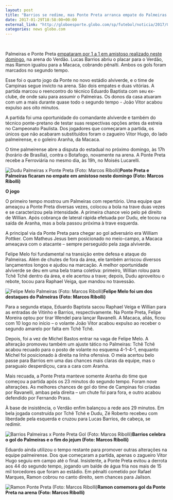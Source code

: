 ```yaml
---
layout: post
title: "Barrios se redime, mas Ponte Preta arranca empate do Palmeiras na arena"
date: 2017-01-29T18:58:00+00:00
external_link: "http://globoesporte.globo.com/sp/futebol/noticia/2017/01/barrios-se-redime-mas-ponte-preta-arranca-empate-do-palmeiras-na-arena.html"
categories: news globo.com
---
```

&nbsp;

Palmeiras e Ponte Preta [empataram por 1 a 1 em amistoso realizado neste domingo](http://globoesporte.globo.com/sp/futebol/jogo/29-01-2017/palmeiras-ponte-preta/), na arena do Verdão. Lucas Barrios abriu o placar para o Verdão, mas Ramon igualou para a Macaca, cobrando pênalti. Ambos os gols foram marcados no segundo tempo.

Esse foi o quarto jogo da Ponte no novo estádio alviverde, e o time de Campinas segue invicto na arena. São dois empates e duas vitórias. A partida marcou o reencontro do técnico Eduardo Baptista com seu ex-clube, de onde saiu para assumir o Palmeiras. Os donos da casa atuaram com um a mais durante quase todo o segundo tempo - João Vitor acabou expulso aos oito minutos.&nbsp;

A partida foi uma oportunidade do comandante alviverde e também do técnico ponte-pretano de testar suas respectivas opções antes da estreia no Campeonato Paulista. Dos jogadores que começaram a partida, os únicos que não acabaram substituídos foram o zagueiro Vitor Hugo, do lado palmeirense, e o goleiro Aranha, da Macaca.&nbsp;

O time palmeirense abre a disputa do estadual no próximo domingo, às 17h (horário de Brasília), contra o Botafogo, novamente na arena. A Ponte Preta recebe a Ferroviária no mesmo dia, às 19h, no Moisés Lucarelli.&nbsp;

 ![Dudu Palmeiras x Ponte Preta (Foto: Marcos Ribolli)](http://s2.glbimg.com/w1Xr6-UDj9F3yWBdijQJSMYTDp0=/0x102:4256x2507/690x390/s.glbimg.com/es/ge/f/original/2017/01/29/rib6294.jpg "Dudu Palmeiras x Ponte Preta (Foto: Marcos Ribolli)")**Ponte&nbsp;Preta e Palmeiras ficaram no empate em amistoso neste domingo (Foto: Marcos Ribolli)**

**O jogo**

O primeiro tempo mostrou um Palmeiras com repertório. Uma equipe que ameaçou a Ponte Preta diversas vezes, colocou a bola na trave duas vezes e se caracterizou pela intensidade. A primeira chance veio pelo pé direito de Willian. Após cobrança de lateral rápida efetuada por Dudu, ele tocou na saída de Aranha, mas a bola passou próxima à trave esquerda.

A principal via da Ponte Preta para chegar ao gol adversário era William Pottker. Com Matheus Jesus bem posicionado no meio-campo, a Macaca ameaçava com o atacante – sempre perseguido pela zaga alviverde.&nbsp;

Felipe Melo foi fundamental na transição entre defesa e ataque do Palmeiras. Além de chutes de fora da área, ele também arriscou diversos lançamentos longos e ajudou na marcação. A melhor oportunidade alviverde se deu em uma bela trama coletiva: primeiro, Willian rolou para Tchê Tchê dentro da área, e ele acertou a trave; depois, Dudu aproveitou o rebote, tocou para Raphael Veiga, que mandou no travessão.&nbsp;

 ![Felipe Melo Palmeiras (Foto: Marcos Ribolli)](http://s2.glbimg.com/YH_dnnAf4E03EeYfhGea-nG-8dc=/104x237:2000x1309/690x390/s.glbimg.com/es/ge/f/original/2017/01/29/rib6111_RwG9rCx.jpg "Felipe Melo Palmeiras (Foto: Marcos Ribolli)")**Felipe Melo foi um dos destaques do Palmeiras (Foto: Marcos Ribolli)**

Para a segunda etapa, Eduardo Baptista sacou Raphael Veiga e Willian para as entradas de Vitinho e Barrios, respectivamente. Na Ponte Preta, Felipe Moreira optou por tirar Wendel para lançar Ravanelli. A Macaca, aliás, ficou com 10 logo no início – o volante João Vitor acabou expulso ao receber o segundo amarelo por falta em Tchê Tchê.

Depois, foi a vez de Michel Bastos entrar na vaga de Felipe Melo. A alteração promoveu também um ajuste tático no Palmeiras: Tchê Tchê acabou recuado para o posto de volante no esquema 4-1-4-1, enquanto Michel foi posicionado à direita na linha ofensiva. O meia acertou belo passe para Barrios em uma das chances mais claras da equipe, mas o paraguaio desperdiçou, cara a cara com Aranha.&nbsp;

Mais recuada, a Ponte Preta manteve somente Aranha do time que começou a partida após os 23 minutos do segundo tempo. Foram nove alterações. As melhores chances de gol do time de Campinas foi criadas por Ravanelli, ambas pela direita – um chute foi para fora, e outro acabou defendido por Fernando Prass.

À base de insistência, o Verdão enfim balançou a rede aos 29 minutos. Em bela jogada construída por Tchê Tchê e Dudu, Zé Roberto recebeu com liberdade pela esquerda e cruzou para Lucas Barrios, de cabeça, se redimir.&nbsp;

 ![Barrios Palmeiras x Ponte Preta Gol (Foto: Marcos Ribolli)](http://s2.glbimg.com/C_PGOVRW0m5zh4LWh-VIWODav1Q=/216x134:1384x794/690x390/s.glbimg.com/es/ge/f/original/2017/01/29/rib6417_KeVpxPZ.jpg "Barrios Palmeiras x Ponte Preta Gol (Foto: Marcos Ribolli)")**Barrios celebra o gol do Palmeiras e o fim do jejum (Foto: Marcos Ribolli)**

Eduardo ainda utilizou o tempo restante para promover outras alterações na equipe palmeirense. Dos que começaram a partida, apenas o zagueiro Vitor Hugo seguiu em campo até o final. Insistente, a Ponte Preta evitou a derrota aos 44 do segundo tempo, jogando um balde de água fria nos mais de 15 mil torcedores que foram ao estádio. Em pênalti cometido por Rafael Marques, Ramon cobrou no canto direito, sem chances para Jailson.

 ![Ramon Ponte Preta (Foto: Marcos Ribolli)](http://s2.glbimg.com/jVbEN66n_Qj-_Q2HU6dtct1YYb4=/0x216:2000x1346/690x390/s.glbimg.com/es/ge/f/original/2017/01/29/rib6475_55lkFf6.jpg "Ramon Ponte Preta (Foto: Marcos Ribolli)")**Ramon comemora gol da Ponte Preta na arena (Foto: Marcos Ribolli)**

